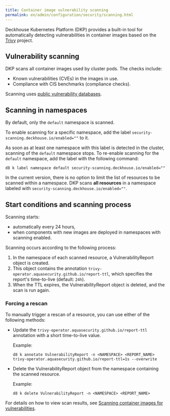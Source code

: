 ```yaml
---
title: Container image vulnerability scanning
permalink: en/admin/configuration/security/scanning.html
---
```


Deckhouse Kubernetes Platform (DKP) provides a built-in tool for automatically detecting vulnerabilities
in container images based on the [Trivy](https://github.com/aquasecurity/trivy) project.

## Vulnerability scanning

DKP scans all container images used by cluster pods.
The checks include:

- Known vulnerabilities (CVEs) in the images in use.
- Compliance with CIS benchmarks (compliance checks).

Scanning uses [public vulnerability databases](https://github.com/aquasecurity/trivy-db/tree/main/pkg/vulnsrc).

## Scanning in namespaces

By default, only the `default` namespace is scanned.

To enable scanning for a specific namespace, add the label `security-scanning.deckhouse.io/enabled=""` to it.

As soon as at least one namespace with this label is detected in the cluster, scanning of the `default` namespace stops.
To re-enable scanning for the `default` namespace, add the label with the following command:

```shell
d8 k label namespace default security-scanning.deckhouse.io/enabled=""
```

In the current version, there is no option to limit the list of resources to be scanned within a namespace.
DKP scans **all resources** in a namespace labeled with `security-scanning.deckhouse.io/enabled=""`.

## Start conditions and scanning process

Scanning starts:

- automatically every 24 hours,
- when components with new images are deployed in namespaces with scanning enabled.

Scanning occurs according to the following process:

1. In the namespace of each scanned resource, a VulnerabilityReport object is created.
1. This object contains the annotation `trivy-operator.aquasecurity.github.io/report-ttl`,
   which specifies the report's time-to-live (default: `24h`).
1. When the TTL expires, the VulnerabilityReport object is deleted, and the scan is run again.

### Forcing a rescan

To manually trigger a rescan of a resource, you can use either of the following methods:

- Update the `trivy-operator.aquasecurity.github.io/report-ttl` annotation with a short time-to-live value.

  Example:

  ```shell
  d8 k annotate VulnerabilityReport -n <NAMESPACE> <REPORT_NAME> trivy-operator.aquasecurity.github.io/report-ttl=1s --overwrite
  ```

- Delete the VulnerabilityReport object from the namespace containing the scanned resource.

  Example:

  ```shell
  d8 k delete VulnerabilityReport -n <NAMESPACE> <REPORT_NAME>
  ```

For details on how to view scan results, see [Scanning container images for vulnerabilities](../../../user/security/scanning.html).
